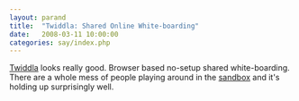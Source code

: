 ```yaml
---
layout: parand
title:  "Twiddla: Shared Online White-boarding"
date:   2008-03-11 10:00:00
categories: say/index.php
---
```

[Twiddla](/web/20101222033721/http://www.twiddla.com/) looks really good. Browser based no-setup shared white-boarding. There are a whole mess of people playing around in the [sandbox](/web/20101222033721/http://www.twiddla.com/1) and it's holding up surprisingly well. 
